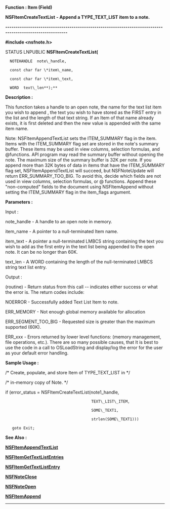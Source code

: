 




<!--
 /\* Font Definitions \*/
 @font-face
 {font-family:Courier;
 panose-1:2 7 4 9 2 2 5 2 4 4;}
@font-face
 {font-family:"Tms Rmn";
 panose-1:2 2 6 3 4 5 5 2 3 4;}
@font-face
 {font-family:Helv;
 panose-1:2 11 6 4 2 2 2 3 2 4;}
@font-face
 {font-family:"Cambria Math";
 panose-1:2 4 5 3 5 4 6 3 2 4;}
 /\* Style Definitions \*/
 p.MsoNormal, li.MsoNormal, div.MsoNormal
 {margin-top:0cm;
 margin-right:0cm;
 margin-bottom:8.0pt;
 margin-left:0cm;
 line-height:107%;
 font-size:11.0pt;
 font-family:"Calibri",sans-serif;}
.MsoChpDefault
 {font-size:11.0pt;}
.MsoPapDefault
 {margin-bottom:8.0pt;
 line-height:107%;}
 /\* Page Definitions \*/
 @page WordSection1
 {size:612.0pt 792.0pt;
 margin:72.0pt 72.0pt 72.0pt 72.0pt;}
div.WordSection1
 {page:WordSection1;}
-->




 


**Function : Item (Field)**



**NSFItemCreateTextList** **- Append a
TYPE\_TEXT\_LIST item to a note.**


**----------------------------------------------------------------------------------------------------------**



**#include <nsfnote.h>**



STATUS
LNPUBLIC **NSFItemCreateTextList(**  

      NOTEHANDLE  note\_handle,  

      const char far \*item\_name,  

      const char far \*item\_text,  

      WORD  text\_len**);**



**Description :**



This
function takes a handle to an open note, the name for the text list item you
wish to append , the text you wish to have stored as the FIRST entry in the
list and the length of that text string.  If an Item of that name already
exists, it is first deleted and then the new value is appended with the same
item name.  

  

Note: NSFItemAppendTextList sets the ITEM\_SUMMARY flag in the item. Items with
the ITEM\_SUMMARY flag set are stored in the note's summary buffer. These items
may be used in view columns,  selection formulas, and @functions. API program
may read the summary buffer without opening the note. The maximum size of the
summary buffer is 32K per note. If you append more than 32K bytes of data in
items that have the ITEM\_SUMMARY flag set, NSFItemAppendTextList will succeed,
but NSFNoteUpdate will return ERR\_SUMMARY\_TOO\_BIG. To avoid this, decide which
fields are not used in view columns, selection formulas, or @ functions. Append
these "non-computed" fields to the document using NSFItemAppend
without setting the ITEM\_SUMMARY flag in the item\_flags argument.


 


**Parameters :**



Input :  

note\_handle  -  A handle to an open note in memory.  

  

item\_name  -  A pointer to a null-terminated Item name.  

  

item\_text  -  A pointer a null-terminated LMBCS string containing the text you
wish to add as the first entry in the text list being appended to the open
note.  It can be no longer than 60K.  

  

text\_len  -  A WORD containing the length of the null-terminated LMBCS string
text list entry.  

  




Output :  

(routine)  -  Return status from this call -- indicates either success or what
the error is. The return codes include:  

  

NOERROR - Successfully added Text List Item to note.  

  

ERR\_MEMORY - Not enough global memory available for allocation  

  

ERR\_SEGMENT\_TOO\_BIG - Requested size is greater than the maximum supported
(60K).  

  

ERR\_xxx - Errors returned by lower level functions: (memory management, file
operations, etc.).  There are so many possible causes, that It is best to use
the code in a call to OSLoadString and display/log the error for the user as
your default error handling.  

  

  




 **Sample Usage :**


  

   /\* Create, populate, and store Item of TYPE\_TEXT\_LIST in  \*/  

   /\* in-memory copy of Note.                                \*/  

   

  if (error\_status = NSFItemCreateTextList(note1\_handle,  

                                          TEXT\_LIST\_ITEM,  

                                          SOME\_TEXT1,  

                                          strlen(SOME\_TEXT1)))  

       goto Exit;


 **See Also :**


**[NSFItemAppendTextList](NSFItemAppendTextList.md)**


**[NSFItemGetTextListEntries](NSFItemGetTextListEntries.md)**


**[NSFItemGetTextListEntry](NSFItemGetTextListEntry.md)**


**[NSFNoteClose](NSFNoteClose.md)**


**[NSFNoteOpen](NSFNoteOpen.md)**


**[NSFItemAppend](NSFItemAppend.md)**



----------------------------------------------------------------------------------------------------------


 





